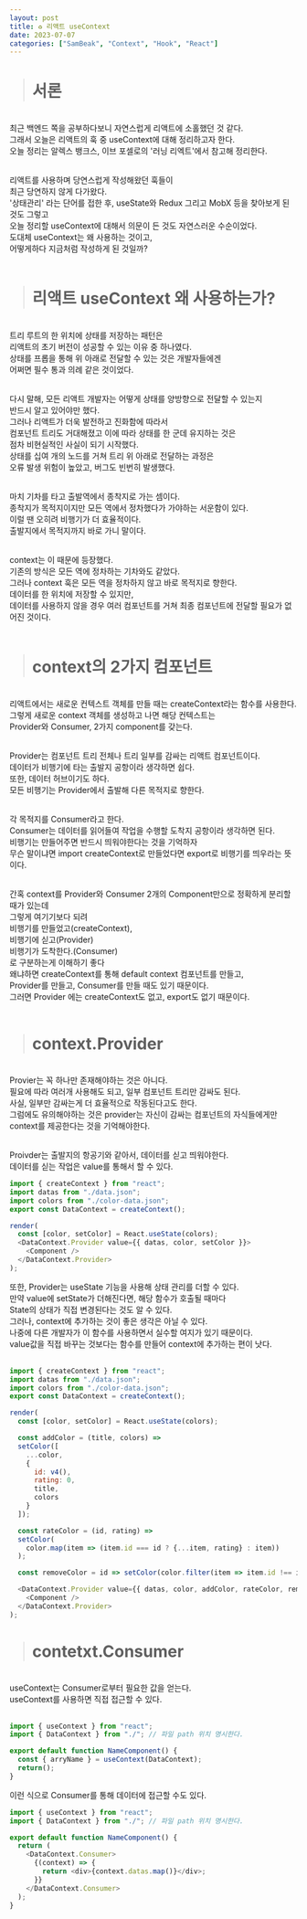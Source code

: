 ```yaml
---
layout: post
title: ♻ 리액트 useContext
date: 2023-07-07
categories: ["SamBeak", "Context", "Hook", "React"]
---
```


> # 서론

<br>
최근 백엔드 쪽을 공부하다보니 자연스럽게 리액트에 소홀했던 것 같다.<br>
그래서 오늘은 리액트의 훅 중 useContext에 대해 정리하고자 한다. <br>
오늘 정리는 알렉스 뱅크스, 이브 포셀로의 '러닝 리엑트'에서 참고해 정리한다. <br><br>

리액트를 사용하며 당연스럽게 작성해왔던 훅들이 <br>
최근 당연하지 않게 다가왔다. <br>
'상태관리' 라는 단어를 접한 후, useState와 Redux 그리고 MobX 등을 찾아보게 된 것도 그렇고 <br>
오늘 정리할 useContext에 대해서 의문이 든 것도 자연스러운 수순이었다. <br>
도대체 useContext는 왜 사용하는 것이고, <br>
어떻게하다 지금처럼 작성하게 된 것일까? <br><br>

> # 리액트 useContext 왜 사용하는가?

<br>
트리 루트의 한 위치에 상태를 저장하는 패턴은 <br>
리액트의 초기 버전이 성공할 수 있는 이유 중 하나였다. <br>
상태를 프롭을 통해 위 아래로 전달할 수 있는 것은 개발자들에겐 <br>
어쩌면 필수 통과 의례 같은 것이었다. <br><br>

다시 말해, 모든 리액트 개발자는 어떻게 상태를 양방향으로 전달할 수 있는지 <br>
반드시 알고 있어야만 했다. <br>
그러나 리액트가 더욱 발전하고 진화함에 따라서 <br>
컴포넌트 트리도 거대해졌고 이에 따라 상태를 한 군데 유지하는 것은 <br>
점차 비현실적인 사실이 되기 시작했다. <br>
상태를 십여 개의 노드를 거쳐 트리 위 아래로 전달하는 과정은 <br>
오류 발생 위험이 높았고, 버그도 빈번히 발생했다. <br><br>

마치 기차를 타고 출발역에서 종착지로 가는 셈이다. <br>
종착지가 목적지이지만 모든 역에서 정차했다가 가야하는 서운함이 있다.<br>
이럴 땐 오히려 비행기가 더 효율적이다. <br>
출발지에서 목적지까지 바로 가니 말이다. <br><br>

context는 이 때문에 등장했다. <br>
기존의 방식은 모든 역에 정차하는 기차와도 같았다. <br>
그러나 context 훅은 모든 역을 정차하지 않고 바로 목적지로 향한다. <br>
데이터를 한 위치에 저장할 수 있지만, <br>
데이터를 사용하지 않을 경우 여러 컴포넌트를 거쳐 최종 컴포넌트에 전달할 필요가 없어진 것이다. <br><br>

> # context의 2가지 컴포넌트

<br>
리액트에서는 새로운 컨텍스트 객체를 만들 때는 createContext라는 함수를 사용한다. <br>
그렇게 새로운 context 객체를 생성하고 나면 해당 컨텍스트는 <br>
Provider와 Consumer, 2가지 component를 갖는다. <br><br>

Provider는 컴포넌트 트리 전체나 트리 일부를 감싸는 리액트 컴포넌트이다. <br>
데이터가 비행기에 타는 출발지 공항이라 생각하면 쉽다. <br>
또한, 데이터 허브이기도 하다. <br>
모든 비행기는 Provider에서 출발해 다른 목적지로 향한다. <br><br>

각 목적지를 Consumer라고 한다. <br>
Consumer는 데이터를 읽어들여 작업을 수행할 도착지 공항이라 생각하면 된다. <br>
비행기는 만들어주면 반드시 띄워야한다는 것을 기억하자 <br>
무슨 말이냐면 import createContext로 만들었다면 export로 비행기를 띄우라는 뜻이다. <br><br>

간혹 context를 Provider와 Consumer 2개의 Component만으로 정확하게 분리할 때가 있는데 <br>
그렇게 여기기보다 되려 <br>
비행기를 만들었고(createContext), <br>
비행기에 싣고(Provider) <br>
비행기가 도착한다.(Consumer) <br>
로 구분하는게 이해하기 좋다 <br>
왜냐하면 createContext를 통해 default context 컴포넌트를 만들고, <br>
Provider를 만들고, Consumer를 만들 때도 있기 때문이다. <br>
그러면 Provider 에는 createContext도 없고, export도 없기 때문이다. <br><br>

> # context.Provider

<br>
Provier는 꼭 하나만 존재해야하는 것은 아니다. <br>
필요에 따라 여러개 사용해도 되고, 일부 컴포넌트 트리만 감싸도 된다. <br>
사실, 일부만 감싸는게 더 효율적으로 작동된다고도 한다. <br>
그럼에도 유의해야하는 것은 provider는 자신이 감싸는 컴포넌트의 자식들에게만 <br>
context를 제공한다는 것을 기억해야한다. <br><br>

Proivder는 출발지의 항공기와 같아서, 데이터를 싣고 띄워야한다. <br>
데이터를 싣는 작업은 value를 통해서 할 수 있다. <br>

```javascript
import { createContext } from "react";
import datas from "./data.json";
import colors from "./color-data.json";
export const DataContext = createContext();

render(
  const [color, setColor] = React.useState(colors);
  <DataContext.Provider value={{ datas, color, setColor }}>
    <Component />
  </DataContext.Provider>
);
```

또한, Provider는 useState 기능을 사용해 상태 관리를 더할 수 있다. <br>
만약 value에 setState가 더해진다면, 해당 함수가 호출될 때마다 <br>
State의 상태가 직접 변경된다는 것도 알 수 있다. <br>
그러나, context에 추가하는 것이 좋은 생각은 아닐 수 있다. <br>
나중에 다른 개발자가 이 함수를 사용하면서 실수할 여지가 있기 때문이다. <br>
value값을 직접 바꾸는 것보다는 함수를 만들어 context에 추가하는 편이 낫다. <br><br>

```javascript
import { createContext } from "react";
import datas from "./data.json";
import colors from "./color-data.json";
export const DataContext = createContext();

render(
  const [color, setColor] = React.useState(colors);

  const addColor = (title, colors) =>
  setColor([
    ...color,
    {
      id: v4(),
      rating: 0,
      title,
      colors
    }
  ]);

  const rateColor = (id, rating) =>
  setColor(
    color.map(item => (item.id === id ? {...item, rating} : item))
  );

  const removeColor = id => setColor(color.filter(item => item.id !== id));

  <DataContext.Provider value={{ datas, color, addColor, rateColor, removeColor }}>
    <Component />
  </DataContext.Provider>
);
```

> # contetxt.Consumer

<br>
useContext는 Consumer로부터 필요한 값을 얻는다. <br>
useContext를 사용하면 직접 접근할 수 있다. <br><br>

```javascript
import { useContext } from "react";
import { DataContext } from "./"; // 파일 path 위치 명시한다.

export default function NameComponent() {
  const { arryName } = useContext(DataContext);
  return();
}
```

이런 식으로 Consumer를 통해 데이터에 접근할 수도 있다. <br>

```javascript
import { useContext } from "react";
import { DataContext } from "./"; // 파일 path 위치 명시한다.

export default function NameComponent() {
  return (
    <DataContext.Consumer>
      {(context) => {
        return <div>{context.datas.map()}</div>;
      }}
    </DataContext.Consumer>
  );
}
```
